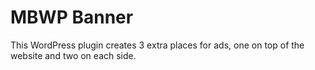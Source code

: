 # MBWP Banner

This WordPress plugin creates 3 extra places for ads, one on top of the website and two on each side.